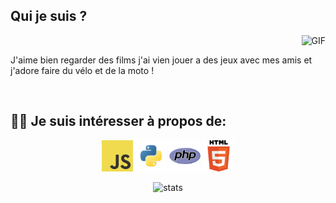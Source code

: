## Qui je suis ?

<img src="https://cdn.discordapp.com/attachments/743885081868894208/754514483661242475/CommonTartCur-max-1mb.gif" align="right" alt="GIF" >

<br>

J'aime bien regarder des films j'ai vien jouer a des jeux avec mes amis et j'adore faire du vélo et de la moto !

<br>

## 👨‍💻 Je suis intéresser à propos de:
<div align="center">
  <img height="50" src="https://raw.githubusercontent.com/github/explore/80688e429a7d4ef2fca1e82350fe8e3517d3494d/topics/javascript/javascript.png">
  <img height="50" src="https://raw.githubusercontent.com/github/explore/80688e429a7d4ef2fca1e82350fe8e3517d3494d/topics/python/python.png">
  <img height="50" src="https://raw.githubusercontent.com/github/explore/80688e429a7d4ef2fca1e82350fe8e3517d3494d/topics/php/php.png">
  <img height="50" src="https://raw.githubusercontent.com/github/explore/80688e429a7d4ef2fca1e82350fe8e3517d3494d/topics/html/html.png">

![stats](https://github-readme-stats.vercel.app/api?username=kjsux&show_icons=true&hide_border=true)
